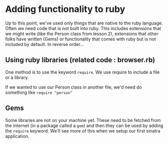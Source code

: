 # Adding functionality to ruby

Up to this point, we've used only things that are native to the ruby language.  
Often we need code that is not built into ruby.  This includes extensions that we might write (like the Person class from lesson 2), extensions that other folks have written (Gems) or functionality that comes with ruby but is not included by default.  In reverse order...

## Using ruby libraries (related code : browser.rb)

One method is to use the keyword `require`.  We use require to include a file or a library.

If we wanted to use our Person class in another file, we'd need do something like  `require "person"`

## Gems

Some libraries are not on your machine yet.  These need to be fetched from the internet (in a package called a `gem`) and then they can be used by adding the `require` keyword.  We'll see more of this when we setup our first sinatra application.

